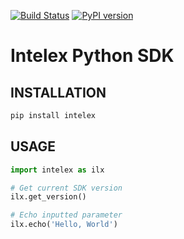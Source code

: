 [![Build Status](https://travis-ci.org/thomassampson/intelex_sdk.svg?branch=v0.0.16)](https://travis-ci.org/thomassampson/intelex_sdk) [![PyPI version](https://badge.fury.io/py/intelex.svg)](https://badge.fury.io/py/intelex)

# Intelex Python SDK

## INSTALLATION

```python
pip install intelex
```

## USAGE

```python
import intelex as ilx

# Get current SDK version
ilx.get_version()

# Echo inputted parameter
ilx.echo('Hello, World')
```